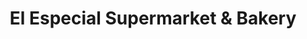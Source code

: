 ---
title: "El Especial Supermarket & Bakery"
url: /grand-rapids/el-especial-supermarket-and-bakery/
shop: supermarket
---